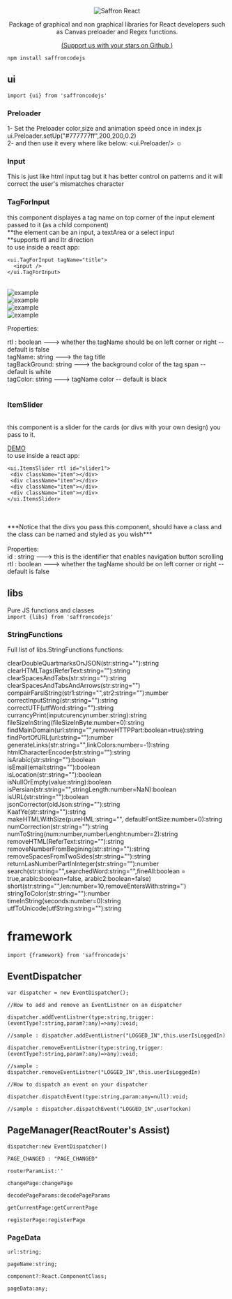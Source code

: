 <p align="center"><img alt="Saffron React" src="https://github.com/SaffronCode/SaffronCode-React/blob/master/doc/152.png?raw=true"/></p>

<p align="center">Package of graphical and non graphical libraries for React developers such as Canvas preloader and Regex functions.</p>
<p align="center"><a href="https://github.com/SaffronCode/SaffronCodeJS/stargazers">(<bold>Support us with your stars on Github <bold>)</a></p>

`npm install saffroncodejs`

## ui
`import {ui} from 'saffroncodejs'`

### Preloader

1- Set the Preloader color,size and animation speed once in index.js ui.Preloader.setUp("#777777ff",200,200,0.2) <br/>
2- and then use it every where like below: <ui.Preloader/> ☺

### Input

This is just like html input tag but it has better control on patterns and it will correct the user's mismatches character

### TagForInput

this component displayes a tag name on top corner of the input element passed to it
(as a child component)
<br>
**the element can be an input, a textArea or a select input
<br>
**supports rtl and ltr direction
<br>
to use inside a react app:<br>
```
<ui.TagForInput tagName="title">
  <input />
</ui.TagForInput>
```
<br>

<img src="https://github.com/SaffronCode/SaffronCodeJS/blob/master/doc/englishTextArea.PNG" alt="example" />
<br>
<img src="https://github.com/SaffronCode/SaffronCodeJS/blob/master/doc/farsiTextarea.PNG" alt="example" />
<br>
<img src="https://github.com/SaffronCode/SaffronCodeJS/blob/master/doc/inputEnglsh.PNG" alt="example" />
<br>  
<img src="https://github.com/SaffronCode/SaffronCodeJS/blob/master/doc/selectFarsi.PNG" alt="example" />
<br>

Properties:

rtl : boolean ---> whether the tagName should be on left corner or right -- default is false
<br>
tagName: string ---> the tag title 
<br>
tagBackGround: string ---> the background color of the tag span -- default is white
<br>
tagColor: string ---> tagName color -- default is black
<br>
<br>
### ItemSlider
<br>
this component is a slider for the cards (or divs with your own design) you pass to it.
<br>

<a href="https://codesandbox.io/s/saffron-slider-5tyce?file=/src/App.js:130-679" target="_blank">DEMO</a>
<br>
to use inside a react app:<br>
```
<ui.ItemsSlider rtl id="slider1">
 <div className="item"></div>
 <div className="item"></div>
 <div className="item"></div>
 <div className="item"></div>
</ui.ItemsSlider>
```
<br>


<br>
***Notice that the divs you pass this component, should have a class and the class can be named and styled as you wish***
<br>
<br>
Properties:
<br>
id : string ---> this is the identifier that enables navigation button scrolling
<br>
rtl : boolean ---> whether the tagName should be on left corner or right -- default is false
<br>

## libs
Pure JS functions and classes<br/>
`import {libs} from 'saffroncodejs'`

### StringFunctions

Full list of libs.StringFunctions functions:

clearDoubleQuartmarksOnJSON(str:string=""):string<br>
clearHTMLTags(ReferText:string=""):string<br>
clearSpacesAndTabs(str:string=""):string<br>
clearSpacesAndTabsAndArrows(str:string="")<br>
compairFarsiString(str1:string="",str2:string=""):number<br>
correctInputString(str:string=""):string<br>
correctUTF(utfWord:string=""):string<br>
currancyPrint(inputcurencynumber:string):string<br>
fileSizeInString(fileSizeInByte:number=0):string<br>
findMainDomain(url:string="",removeHTTPPart:boolean=true):string<br>
findPortOfURL(url:string=""):number<br>
generateLinks(str:string="",linkColors:number=-1):string<br>
htmlCharacterEncoder(str:string=""):string<br>
isArabic(str:string=""):boolean<br>
isEmail(email:string=""):boolean<br>
isLocation(str:string=""):boolean<br>
isNullOrEmpty(value:string):boolean<br>
isPersian(str:string="",stringLength:number=NaN):boolean<br>
isURL(str:string=""):boolean<br>
jsonCorrector(oldJson:string=""):string<br>
KaafYe(str:string=""):string<br>
makeHTMLWithSize(pureHML:string="", defaultFontSize:number=0):string<br>
numCorrection(str:string=""):string<br>
numToString(num:number,numberLenght:number=2):string<br>
removeHTML(ReferText:string=""):string<br>
removeNumberFromBegining(str:string=""):string<br>
removeSpacesFromTwoSides(str:string=""):string<br>
returnLasNumberPartInInteger(str:string=""):number<br>
search(str:string="",searchedWord:string="",fineAll:boolean = true,arabic:boolean=false, arabic2:boolean=false)<br>
short(str:string="",len:number=10,removeEntersWith:string='')<br>
stringToColor(str:string=""):number<br>
timeInString(seconds:number=0):string<br>
utfToUnicode(utfString:string=""):string<br>

	
# framework
`import {framework} from 'saffroncodejs'`

## EventDispatcher

	var dispatcher = new EventDispatcher();

	//How to add and remove an EventListner on an dispatcher

	dispatcher.addEventListner(type:string,trigger:(eventType?:string,param?:any)=>any):void;

	//sample : dispatcher.addEventListner("LOGGED_IN",this.userIsLoggedIn)

	dispatcher.removeEventListner(type:string,trigger:(eventType?:string,param?:any)=>any):void;

	//sample : dispatcher.removeEventListner("LOGGED_IN",this.userIsLoggedIn)

	//How to dispatch an event on your dispatcher

	dispatcher.dispatchEvent(type:string,param:any=null):void;

	//sample : dispatcher.dispatchEvent("LOGGED_IN",userTocken)


## PageManager(ReactRouter's Assist)

    dispatcher:new EventDispatcher()
    
    PAGE_CHANGED : "PAGE_CHANGED"
    
    routerParamList:''
    
    changePage:changePage
    
    decodePageParams:decodePageParams
    
    getCurrentPage:getCurrentPage
    
    registerPage:registerPage

### PageData
    url:string;

    pageName:string;
    
    component?:React.ComponentClass;
    
    pageData:any;



